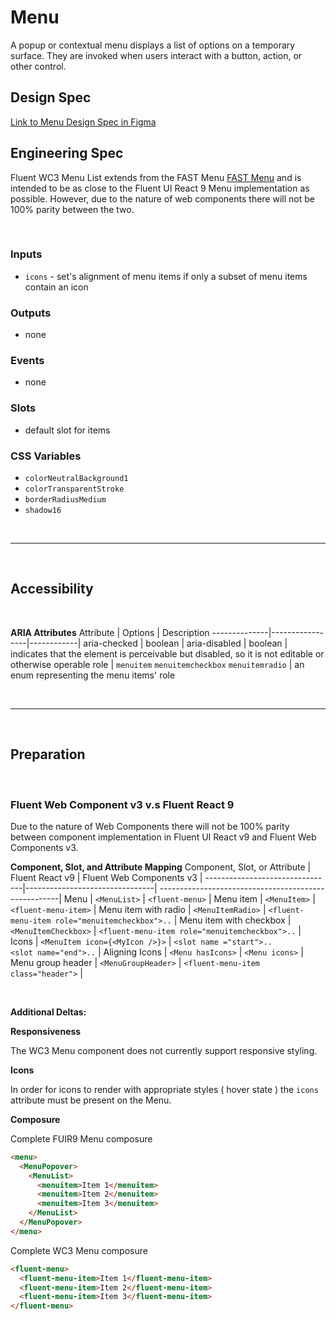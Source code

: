 # Menu

A popup or contextual menu displays a list of options on a temporary surface. They are invoked when users interact with a button, action, or other control.

## Design Spec

[Link to Menu Design Spec in Figma](https://www.figma.com/file/jFWrkFq61GDdOhPlsz6AtX/Menu?node-id=1528%3A5102&t=XtW4laeEzgVFIl1E-0)

## Engineering Spec

Fluent WC3 Menu List extends from the FAST Menu [FAST Menu](https://explore.fast.design/components/fast-menu) and is intended to be as close to the Fluent UI React 9 Menu implementation as possible. However, due to the nature of web components there will not be 100% parity between the two.

<br />

### Inputs

- `icons` - set's alignment of menu items if only a subset of menu items contain an icon

### Outputs

- none

### Events

- none

### Slots

- default slot for items

### CSS Variables

- `colorNeutralBackground1`
- `colorTransparentStroke`
- `borderRadiusMedium`
- `shadow16`

<br />
<hr />
<br />

## Accessibility

<br/>

**ARIA Attributes**
Attribute | Options | Description
--------------|-----------------|------------|
aria-checked | boolean |
aria-disabled | boolean | indicates that the element is perceivable but disabled, so it is not editable or otherwise operable
role | `menuitem` `menuitemcheckbox` `menuitemradio` | an enum representing the menu items' role

<br/>
<hr />
<br/>

## Preparation

<br/>

### **Fluent Web Component v3 v.s Fluent React 9**

Due to the nature of Web Components there will not be 100% parity between component implementation in Fluent UI React v9 and Fluent Web Components v3.
<br />

**Component, Slot, and Attribute Mapping**
Component, Slot, or Attribute | Fluent React v9 | Fluent Web Components v3 |
--------------------------------|--------------------------------| -----------------------------------------------------|
Menu | `<MenuList>` | `<fluent-menu>` |
Menu item | `<MenuItem>` | `<fluent-menu-item>` |
Menu item with radio | `<MenuItemRadio>` | `<fluent-menu-item role="menuitemcheckbox">..` |
Menu item with checkbox | `<MenuItemCheckbox>` | `<fluent-menu-item role="menuitemcheckbox">..` |
Icons | `<MenuItem icon={<MyIcon />}>` | `<slot name ="start">..`<br />`<slot name="end">..` |
Aligning Icons | `<Menu hasIcons>` | `<Menu icons>` |
Menu group header | `<MenuGroupHeader>` | `<fluent-menu-item class="header">` |

<br />

**Additional Deltas:**

**Responsiveness**

The WC3 Menu component does not currently support responsive styling.

**Icons**

In order for icons to render with appropriate styles ( hover state ) the `icons` attribute must be present on the Menu.

**Composure**

Complete FUIR9 Menu composure

```html
<menu>
  <MenuPopover>
    <MenuList>
      <menuitem>Item 1</menuitem>
      <menuitem>Item 2</menuitem>
      <menuitem>Item 3</menuitem>
    </MenuList>
  </MenuPopover>
</menu>
```

Complete WC3 Menu composure

```html
<fluent-menu>
  <fluent-menu-item>Item 1</fluent-menu-item>
  <fluent-menu-item>Item 2</fluent-menu-item>
  <fluent-menu-item>Item 3</fluent-menu-item>
</fluent-menu>
```
